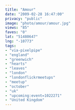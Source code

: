 ```yaml
---
title: "Amour"
date: "2009-02-28 16:47:00"
privacy: "public"
image: "photo/amour/amour.jpg"
views: "85"
faves: "0"
lat: "51480647"
lng: "-10773"
tags:
- "via-pixelpipe"
- "england"
- "greenwich"
- "hearts"
- "leaves"
- "london"
- "londonflickrmeetups"
- "meetup"
- "october"
- "uk"
- "upcoming:event=1022271"
- "United Kingdom"
---
```

<a href="/photos/2009/03/01/amour"></a>
